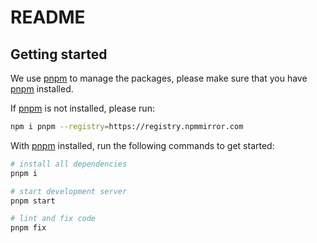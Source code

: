 # README

## Getting started

We use [pnpm](https://pnpm.io/) to manage the packages, please make sure that you have [pnpm](https://pnpm.io/) installed.

If [pnpm](https://pnpm.io/) is not installed, please run:

```bash
npm i pnpm --registry=https://registry.npmmirror.com
```

With [pnpm](https://pnpm.io/) installed, run the following commands to get started:


```bash
# install all dependencies
pnpm i

# start development server
pnpm start

# lint and fix code
pnpm fix
```